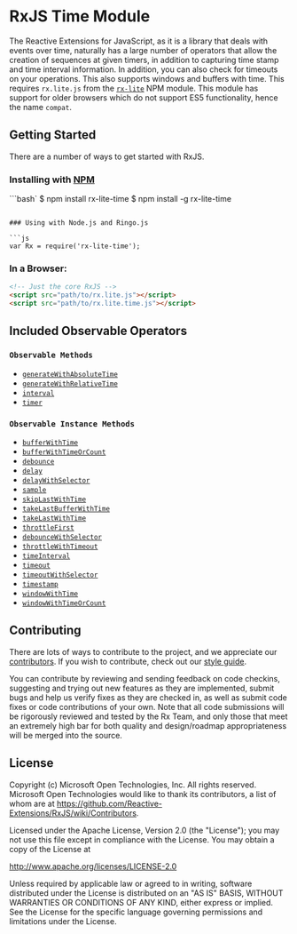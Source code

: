 # RxJS Time Module #

The Reactive Extensions for JavaScript, as it is a library that deals with events over time, naturally has a large number of operators that allow the creation of sequences at given timers, in addition to capturing time stamp and time interval information.  In addition, you can also check for timeouts on your operations.  This also supports windows and buffers with time. This requires `rx.lite.js` from the [`rx-lite`](https://www.npmjs.com/package/rx-lite) NPM module.  This module has support for older browsers which do not support ES5 functionality, hence the name `compat`.


## Getting Started

There are a number of ways to get started with RxJS.

### Installing with [NPM](https://npmjs.org/)

```bash`
$ npm install rx-lite-time
$ npm install -g rx-lite-time
```

### Using with Node.js and Ringo.js

```js
var Rx = require('rx-lite-time');
```

### In a Browser:

```html
<!-- Just the core RxJS -->
<script src="path/to/rx.lite.js"></script>
<script src="path/to/rx.lite.time.js"></script>
```

## Included Observable Operators ##

### `Observable Methods`
- [`generateWithAbsoluteTime`](../../doc/api/core/operators/generatewithabsolutetime.md)
- [`generateWithRelativeTime`](../../doc/api/core/operators/generatewithrelativetime.md)
- [`interval`](../../doc/api/core/operators/generatewithrelativetime.md)
- [`timer`](../../doc/api/core/operators/timer.md)

### `Observable Instance Methods`
- [`bufferWithTime`](../../doc/api/core/operators/bufferwithtime.md)
- [`bufferWithTimeOrCount`](../../doc/api/core/operators/bufferwithtimeorcount.md)
- [`debounce`](../../doc/api/core/operators/debounce.md)
- [`delay`](../../doc/api/core/operators/delay.md)
- [`delayWithSelector`](../../doc/api/core/operators/delaywithselector.md)
- [`sample`](../../doc/api/core/operators/sample.md)
- [`skipLastWithTime`](../../doc/api/core/operators/skiplastwithtime.md)
- [`takeLastBufferWithTime`](../../doc/api/core/operators/takelastbufferwithtime.md)
- [`takeLastWithTime`](../../doc/api/core/operators/takelastwithtime.md)
- [`throttleFirst`](../../doc/api/core/operators/throttlefirst.md)
- [`debounceWithSelector`](../../doc/api/core/operators/debouncewithselector.md)
- [`throttleWithTimeout`](../../doc/api/core/operators/debounce.md)
- [`timeInterval`](../../doc/api/core/operators/timeinterval.md)
- [`timeout`](../../doc/api/core/operators/timeout.md)
- [`timeoutWithSelector`](../../doc/api/core/operators/timeoutwithselector.md)
- [`timestamp`](../../doc/api/core/operators/timestamp.md)
- [`windowWithTime`](../../doc/api/core/operators/windowwithtime.md)
- [`windowWithTimeOrCount`](../../doc/api/core/operators/windowwithtimeorcount.md)


## Contributing ##

There are lots of ways to contribute to the project, and we appreciate our [contributors](https://github.com/Reactive-Extensions/RxJS/wiki/Contributors).  If you wish to contribute, check out our [style guide]((https://github.com/Reactive-Extensions/RxJS/tree/master/doc/contributing)).

You can contribute by reviewing and sending feedback on code checkins, suggesting and trying out new features as they are implemented, submit bugs and help us verify fixes as they are checked in, as well as submit code fixes or code contributions of your own. Note that all code submissions will be rigorously reviewed and tested by the Rx Team, and only those that meet an extremely high bar for both quality and design/roadmap appropriateness will be merged into the source.

## License ##

Copyright (c) Microsoft Open Technologies, Inc.  All rights reserved.
Microsoft Open Technologies would like to thank its contributors, a list
of whom are at https://github.com/Reactive-Extensions/RxJS/wiki/Contributors.

Licensed under the Apache License, Version 2.0 (the "License"); you
may not use this file except in compliance with the License. You may
obtain a copy of the License at

http://www.apache.org/licenses/LICENSE-2.0

Unless required by applicable law or agreed to in writing, software
distributed under the License is distributed on an "AS IS" BASIS,
WITHOUT WARRANTIES OR CONDITIONS OF ANY KIND, either express or
implied. See the License for the specific language governing permissions
and limitations under the License.
